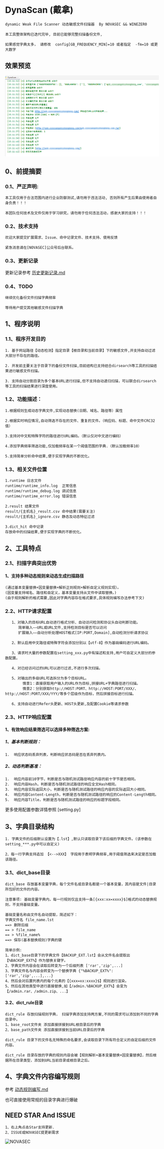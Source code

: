 # DynaScan (戴拿)

```
dynamic Weak File Scanner 动态敏感文件扫描器  By NOVASEC && WINEZER0

本工具整体架构已迭代完毕, 目前已能够完整扫描备份文件, 

如果感觉字典太多， 请修改  config[GB_FREQUENCY_MIN]=10 或者指定  -fm=10 或更大数字
```

## 效果预览

![-fm=10 扫描效果预览](doc/-fm=10.png)

## 0、前提摘要

### 0.1、严正声明:

```
本工具仅用于合法范围内进行企业防御测试,请勿用于违法活动, 否则所有产生后果由使用者自身负责！！！

本团队任何技术及文件仅用于学习研究，请勿用于任何违法活动，感谢大家的支持！！！
```

### 0.2、技术支持

```
欢迎大家提交扩展需求、Issue、命中记录文件、技术支持、使用反馈

紧急消息请在[NOVASEC]公众号后台联系。

```

### 0.3、更新记录
更新记录参考 [历史更新记录.md](历史更新记录.md)

### 0.4、TODO

```
继续优化备份文件扫描字典频率

等待用户提交其他敏感文件扫描字典
```

## 1、程序说明

### 1.1、程序开发目的

```
1. 基于网站路径【动态检测】指定目录【根目录和当前目录】下的敏感文件,并支持自动过滤大部分不存在的路径。

2. 开发前主要关注于目录下的备份文件扫描,目前结构已支持结合dirsearch等工具的扫描结果进行敏感文件扫描。

3. 支持自动分割目录为多个基本URL进行扫描,但不支持自动递归扫描，可以联合dirsearch等工具的扫描结果进行深度使用。
```

### 1.2、功能描述：

```
1.根据规则生成动态字典文件,实现动态替换(日期、域名、路径等）属性

2.根据实时响应情况,自动筛选不存在的文件、重复的文件。（响应码、标题、命中文件CRC32值）

3.支持对中文和特殊字符的路径进行URL编码。（默认仅对中文进行编码）

4.添加字典频率筛选功能,仅加载频率在某一个阈值范围的字典.（默认加载频率10）

5.支持简单分析命中结果,便于实现字典的不断优化。
```



### 1.3、相关文件位置

```
1.runtime 日志文件
runtime/runtime_info.log  正常信息 
runtime/runtime_debug.log 调试信息 
runtime/runtime_error.log 错误信息

2.result 结果文件
result/{主机名}_result.csv 命中结果(需要关注)
result/{主机名}_ignore.csv 静态及动态特征过滤

3.dict_hit 命中记录
存放命中的扫描结果,便于实现字典的不断优化。
```



## 2、工具特点

### 2.1、扫描字典突出优势

#### 1、支持多种动态规则来动态生成扫描路径

```
(通过基本变量替换+因变量替换+解析正则规则+解析自定义规则实现）。
(因变量支持域名、路径和自定义，基本变量支持从文件中读取替换。)
(由于规则解析的格式需要,因此对字典内容存在格式要求,具体规则编写办法参考下文)
```



### 2.2、HTTP请求配置

```
   1、对输入的目标URL自动进行格式分析、自动访问检测和协议头自动判断功能。
      简单输入——URL或URL文件,支持检测目标是否可以访问
      扩展输入——自动分析处理HOST格式[IP:PORT,Domain],自动检测分析请求协议

   2、默认启用中文路径或特殊字符会添加分别以【utf-8】作为基础编码进行URL编码。

   3、请求时大量的参数配置在setting_xxx.py中有描述和支持,用户可自定义大部分的参数配置。

   4、对已经访问过的URL可以进行过滤,不进行多次扫描。

   5、对输出的多级URL可选拆分为多个目标URL。
        情景1：直接获取用户输入的URL作为目标,拼接URL+字典路径进行扫描。 
        情景2：分别获取http://HOST:PORT、http://HOST:PORT/XXX/、http://HOST:PORT/XXX/YYY/等多个层级作为目标，然后拼接目标进行扫描。

   6、支持自动进行Refer头更新、HOST头更新,及配置Cookie等请求参数
```

### 2.3、HTTP响应配置

#### 1、有效响应结果筛选可以选择多种筛选方案:

##### 1、基本判断规则：

```
1.  响应状态码丢弃列表，判断响应状态码是否在丢弃列表内。
```

##### 2、动态判断基准：

```
1.  响应内容前10字节，判断是否与随机测试路径响应内容的前十字节是否相同。
2.  响应内容Hash，判断是否与随机测试路径的响应全文Hash相同。
3.  响应内容实际返回大小，判断是否与随机测试路径的响应内容的实际返回大小相同。
4.  响应内容Content-Length，判断是否与随机测试路径的响应的Content-Length相同。
5.  响应内容Title，判断是否与随机测试路径的响应的标题字段相同。
```

更多使用配置参数详情参照 [setting.py]



## 3、字典目录结构



```
1. 字典文件的后缀默认设置为【.lst】,默认只读取目录下该后缀的字典文件。(该参数在setting_***.py中可以自定义)

2、每一行字典支持追加 【<-->XXX】 字段用于表明字典频率,用于阈值筛选来决定是否加载该路径。
```



### 3.1、dict_base目录

```
dict_base 存放基本变量字典，每个文件名或目录名都是一个基本变量，其内容是文件|目录所包好的文件的内容。

注意事项: 基础变量字典内，每一行规则仅且支持一条[{xxx:xx=xxxx}$]格式的动态替换规则，不支持基础变量。

基础变量名称由文件名自动提取，简述如下：
字典文件名 file_name.lst 
==> 删除后缀 
== > file_name 
== > %file_name%
==> 保存(基本替换规则)字典的键 

简单示例: 
1、dict_base目录下的字典文件【BACKUP_EXT.lst】会从文件名会提取出【%BACKUP_EXT%】作为替换关键字。
2、字典文件内容会在读取后转变为一个后缀列表 ['rar','zip',...]
3、字典文件名与内容会转变为一个替换字典 {"%BACKUP_EXT%": ['rar','zip',...],...}
4、然后会对后置列表内的每个元素的【{xxx=xx:xxxx}$】规则进行渲染。
5、然后在其他类型中进行直接替换,如【/admin.%BACKUP_EXT%】会变为【/admin.rar、/admin.zip、...】
```



#### 3.2、dict_rule目录

```
dict_rule 存放扫描规则字典， 扫描字典添加支持两方案,不同的需求可以添加到不同的字典目录中。
1、base_root文件夹 添加直接拼接到URL根目录后的字典 
2、base_path文件夹 添加直接拼接到当前URL目录后的字典

dict_rule 目录下的文件名无特殊的命名要求,会读取目录下所有符合定义的自定后缀的文件内容。

dict_rule 目录存放的字典的规则内容会被【规则解析+基本变量替换+因变量替换】，然后根据所在目录类型，添加到URL当前目录或根目录之后。
```



## 4、字典文件内容编写规则

参考 [动态规则编写.md](动态规则编写.md)

也可直接使用常规的目录字典进行爆破



## NEED STAR And ISSUE

```
1、右上角点击Star支持更新.
2、ISSUE或NOVASEC提更新需求
```

![NOVASEC](doc/NOVASEC.jpg)

